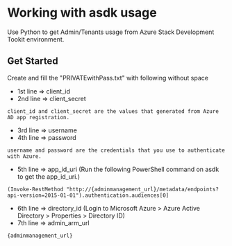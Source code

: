 # Working with asdk usage
Use Python to get Admin/Tenants usage from Azure Stack Development Tookit environment.
## Get Started
Create and fill the "PRIVATEwithPass.txt" with following without space
* 1st line => client_id
* 2nd line => client_secret
```
client_id and client_secret are the values that generated from Azure AD app registration.
```
* 3rd line => username
* 4th line => password
```
username and password are the credentials that you use to authenticate with Azure.
```
* 5th line => app_id_uri (Run the following PowerShell command on asdk to get the app_id_uri.)
```
(Invoke-RestMethod "http://{adminmanagement_url}/metadata/endpoints?api-version=2015-01-01").authentication.audiences[0]
```
* 6th line => directory_id (Login to Microsoft Azure > Azure Active Directory > Properties > Directory ID)
* 7th line => admin_arm_url
```
{adminmanagement_url}
```
